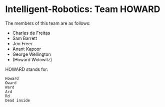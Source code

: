 # Intelligent-Robotics: Team HOWARD

The members of this team are as follows:
 
- Charles de Freitas
- Sam Barrett
- Jon Freer
- Anant Kapoor
- George Wellington
- (Howard Wolowitz)

HOWARD stands for:

	Howard
	Oward
	Ward
	Ard
	Rd
	Dead inside
